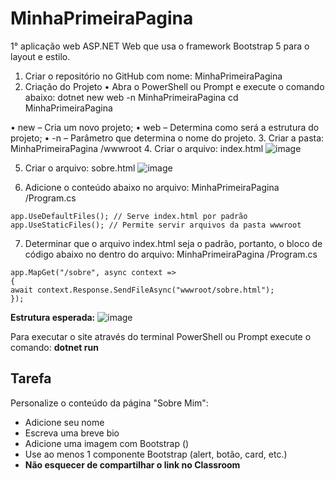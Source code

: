 # MinhaPrimeiraPagina
1° aplicação web ASP.NET Web que usa o framework Bootstrap 5 para o layout e estilo.
1. Criar o repositório no GitHub com nome: MinhaPrimeiraPagina
2. Criação do Projeto
• Abra o PowerShell ou Prompt e execute o comando abaixo:
dotnet new web -n MinhaPrimeiraPagina
cd MinhaPrimeiraPagina

• new – Cria um novo projeto;
• web – Determina como será a estrutura do projeto;
• -n – Parâmetro que determina o nome do projeto.
3. Criar a pasta: MinhaPrimeiraPagina /wwwroot
4. Criar o arquivo: index.html
![image](https://github.com/user-attachments/assets/1e514dc5-2b1b-4d5e-a574-03254d3e1079)

5. Criar o arquivo: sobre.html
![image](https://github.com/user-attachments/assets/d1f54910-2aae-497b-afa4-0333bb7565c3)

6. Adicione o conteúdo abaixo no arquivo: MinhaPrimeiraPagina /Program.cs

```
app.UseDefaultFiles(); // Serve index.html por padrão
app.UseStaticFiles(); // Permite servir arquivos da pasta wwwroot
```

7. Determinar que o arquivo index.html seja o padrão, portanto, o bloco de
código abaixo no dentro do arquivo: MinhaPrimeiraPagina /Program.cs

```
app.MapGet("/sobre", async context =>
{
await context.Response.SendFileAsync("wwwroot/sobre.html");
});
```

**Estrutura esperada:**
![image](https://github.com/user-attachments/assets/c149dad9-9923-4501-8017-8804974b8240)

Para executar o site através do terminal PowerShell ou Prompt execute o
comando: **dotnet run**

## Tarefa
Personalize o conteúdo da página "Sobre Mim":
- Adicione seu nome
- Escreva uma breve bio
- Adicione uma imagem com Bootstrap (<img class="img-fluid rounded">)
- Use ao menos 1 componente Bootstrap (alert, botão, card, etc.)
- **Não esquecer de compartilhar o link no Classroom**
